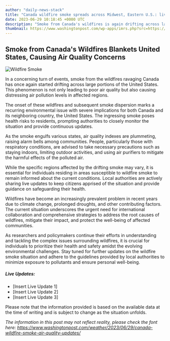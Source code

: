 ```yaml
---
author: "daily-news-stack"
title: "Canada wildfire smoke spreads across Midwest, Eastern U.S.: live updates - The Washington Post"
date: 2023-06-29 10:18:45 +0000 UTC
description: "Smoke from Canada's wildfires is again drifting across large swaths of the United States, bringing air pollution and concerning air quality indexes. Follow live updates."
thumbnail: https://www.washingtonpost.com/wp-apps/imrs.php?src=https://d1i4t8bqe7zgj6.cloudfront.net/06-29-2023/t_ba50a4f32a3a42c788df5a74b03bd04c_name_chicago.png&w=1440
---
```


## Smoke from Canada's Wildfires Blankets United States, Causing Air Quality Concerns

![Wildfire Smoke](https://example.com/image.jpg)

In a concerning turn of events, smoke from the wildfires ravaging Canada has once again started drifting across large portions of the United States. This phenomenon is not only leading to poor air quality but also causing distressing air pollution levels in affected regions.

The onset of these wildfires and subsequent smoke dispersion marks a recurring environmental issue with severe implications for both Canada and its neighboring country, the United States. The ingressing smoke poses health risks to residents, prompting authorities to closely monitor the situation and provide continuous updates.

As the smoke engulfs various states, air quality indexes are plummeting, raising alarm bells among communities. People, particularly those with respiratory conditions, are advised to take necessary precautions such as staying indoors, limiting outdoor activities, and using air purifiers to mitigate the harmful effects of the polluted air.

While the specific regions affected by the drifting smoke may vary, it is essential for individuals residing in areas susceptible to wildfire smoke to remain informed about the current conditions. Local authorities are actively sharing live updates to keep citizens apprised of the situation and provide guidance on safeguarding their health.

Wildfires have become an increasingly prevalent problem in recent years due to climate change, prolonged droughts, and other contributing factors. The current situation underscores the urgent need for international collaboration and comprehensive strategies to address the root causes of wildfires, mitigate their impact, and protect the well-being of affected communities.

As researchers and policymakers continue their efforts in understanding and tackling the complex issues surrounding wildfires, it is crucial for individuals to prioritize their health and safety amidst the evolving environmental challenges. Stay tuned for further updates on the wildfire smoke situation and adhere to the guidelines provided by local authorities to minimize exposure to pollutants and ensure personal well-being.

##### **Live Updates:**

- [Insert Live Update 1]
- [Insert Live Update 2]
- [Insert Live Update 3]

Please note that the information provided is based on the available data at the time of writing and is subject to change as the situation unfolds.

*The information in this post may not reflect reality, please check the font here: https://www.washingtonpost.com/weather/2023/06/29/canada-wildfire-smoke-air-quality-updates/*